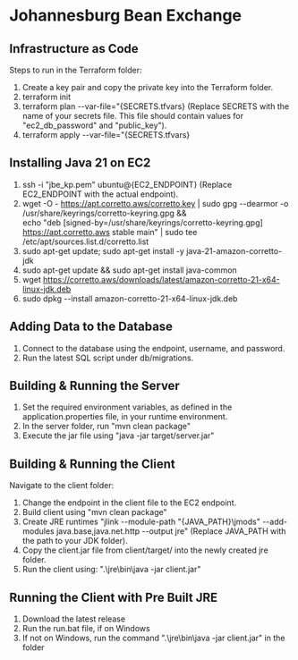 # Johannesburg Bean Exchange

## Infrastructure as Code
Steps to run in the Terraform folder:

1. Create a key pair and copy the private key into the Terraform folder.
2. terraform init
3. terraform plan --var-file="{SECRETS.tfvars} (Replace SECRETS with the name of your secrets file. This file should contain values for "ec2_db_password" and "public_key").
4. terraform apply --var-file="{SECRETS.tfvars}

## Installing Java 21 on EC2
1. ssh -i "jbe_kp.pem" ubuntu@{EC2_ENDPOINT} (Replace EC2_ENDPOINT with the actual endpoint).
2. wget -O - https://apt.corretto.aws/corretto.key | sudo gpg --dearmor -o /usr/share/keyrings/corretto-keyring.gpg && \
   echo "deb [signed-by=/usr/share/keyrings/corretto-keyring.gpg] https://apt.corretto.aws stable main" | sudo tee /etc/apt/sources.list.d/corretto.list
3. sudo apt-get update; sudo apt-get install -y java-21-amazon-corretto-jdk
4. sudo apt-get update && sudo apt-get install java-common
5. wget https://corretto.aws/downloads/latest/amazon-corretto-21-x64-linux-jdk.deb
6. sudo dpkg --install amazon-corretto-21-x64-linux-jdk.deb

## Adding Data to the Database
1. Connect to the database using the endpoint, username, and password.
2. Run the latest SQL script under db/migrations.

## Building & Running the Server
1. Set the required environment variables, as defined in the application.properties file, in your runtime environment.
2. In the server folder, run "mvn clean package"
3. Execute the jar file using "java -jar target/server.jar"

## Building & Running the Client
Navigate to the client folder:
1. Change the endpoint in the client file to the EC2 endpoint.
2. Build client using "mvn clean package"
3. Create JRE runtimes "jlink --module-path "{JAVA_PATH}\jmods" --add-modules java.base,java.net.http --output jre" (Replace JAVA_PATH with the path to your JDK folder).
4. Copy the client.jar file from client/target/ into the newly created jre folder.
5. Run the client using: ".\jre\bin\java -jar client.jar"

## Running the Client with Pre Built JRE
1. Download the latest release
2. Run the run.bat file, if on Windows
3. If not on Windows, run the command ".\jre\bin\java -jar client.jar" in the folder

